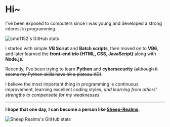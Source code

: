 ﻿# Hi~
I've been exposed to computers since I was young and developed a strong interest in programming.

![cmd1152's GitHub stats](https://github-readme-stats.vercel.app/api?username=cmd1152)

I started with simple **VB Script** and **Batch scripts**, then moved on to **VB6**, and later learned the **front-end trio (HTML, CSS, JavaScript)** along with **Node.js**.

Recently, I've been trying to learn **Python** and **cybersecurity** ~~(although it seems my Python skills have hit a plateau XD)~~.

I believe the most important thing in programming is continuous improvement, learning excellent coding styles, *and learning from others' strengths to compensate for my weaknesses*

---

**I hope that one day, I can become a person like [Sheep-Realms](https://github.com/sheep-realms).**

![Sheep Realms's GitHub stats](https://github-readme-stats.vercel.app/api?username=sheep-realms)
